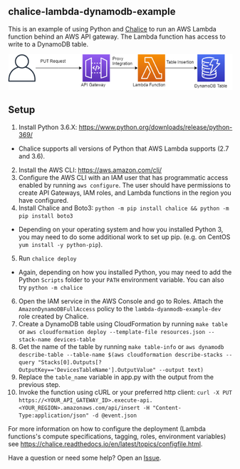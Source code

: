 ## chalice-lambda-dynamodb-example
This is an example of using Python and [Chalice](https://github.com/aws/chalice) to run an AWS Lambda function behind an AWS API gateway. The Lambda function has access to write to a DynamoDB table.

![architecture](./architecture.png)

## Setup
1. Install Python 3.6.X: https://www.python.org/downloads/release/python-369/
  - Chalice supports all versions of Python that AWS Lambda supports (2.7 and 3.6).
2. Install the AWS CLI: https://aws.amazon.com/cli/
3. Configure the AWS CLI with an IAM user that has programmatic access enabled by running `aws configure`. The user should have permissions to create API Gateways, IAM roles, and Lambda functions in the region you have configured.
4. Install Chalice and Boto3: `python -m pip install chalice && python -m pip install boto3`
  - Depending on your operating system and how you installed Python 3, you may need to do some additional work to set up pip. (e.g. on CentOS `yum install -y python-pip`).
5. Run `chalice deploy`
  - Again, depending on how you installed Python, you may need to add the Python `Scripts` folder to your `PATH` environment variable. You can also try `python -m chalice`
6. Open the IAM service in the AWS Console and go to Roles. Attach the `AmazonDynamoDBFullAccess` policy to the `lambda-dyanmodb-example-dev` role created by Chalice.
7. Create a DynamoDB table using CloudFormation by running `make table` or `aws cloudformation deploy --template-file resources.json --stack-name devices-table`
8. Get the name of the table by running `make table-info` or `aws dynamodb describe-table --table-name $(aws cloudformation describe-stacks --query "Stacks[0].Outputs[?OutputKey=='DevicesTableName'].OutputValue" --output text)`
9. Replace the `table_name` variable in app.py with the output from the previous step. 
10. Invoke the function using cURL or your preferred http client: `curl -X PUT https://<YOUR_API_GATEWAY_ID>.execute-api.<YOUR_REGION>.amazonaws.com/api/insert -H "Content-Type:application/json" -d @event.json`

For more information on how to configure the deployment (Lambda functions's compute specifications, tagging, roles, environment variables) see https://chalice.readthedocs.io/en/latest/topics/configfile.html.

Have a question or need some help? Open an [Issue](https://github.com/swoldemi/chalice-lambda-dynamodb-example/issue).